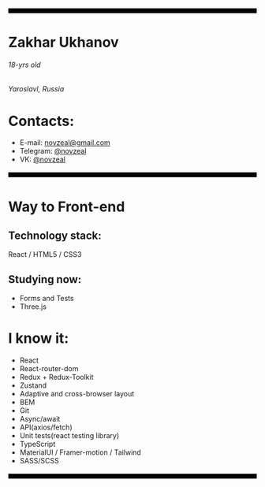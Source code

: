 
![Header](https://github.com/TePMo-Tapo4eK/TePMo-Tapo4eK/blob/main/images/11.png)

# Zakhar Ukhanov
###### 18-yrs old
######  Yaroslavl, Russia

# Contacts:
- E-mail: novzeal@gmail.com
- Telegram: [@novzeal](https://t.me/novzeal)
- VK: [@novzeal](https://vk.com/novzeal)

![Line](https://github.com/TePMo-Tapo4eK/TePMo-Tapo4eK/blob/main/images/11.png)

# Way to Front-end

## Technology stack:
React / HTML5 / CSS3

## Studying now:
- Forms and Tests
- Three.js

# I know it:
- React 
- React-router-dom
- Redux + Redux-Toolkit
- Zustand 
- Adaptive and cross-browser layout
- BEM
- Git
- Async/await
- API(axios/fetch)
- Unit tests(react testing library)
- TypeScript
- MaterialUI / Framer-motion / Tailwind
- SASS/SCSS

![Footer](https://github.com/TePMo-Tapo4eK/TePMo-Tapo4eK/blob/main/images/11.png)
